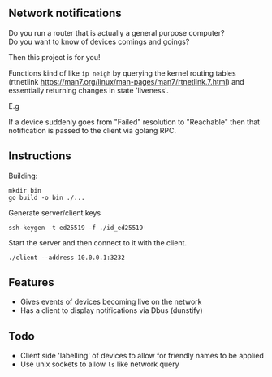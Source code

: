 ## Network notifications
  
Do you run a router that is actually a general purpose computer?  
Do you want to know of devices comings and goings?  

Then this project is for you! 

Functions kind of like `ip neigh` by querying the kernel routing tables (rtnetlink https://man7.org/linux/man-pages/man7/rtnetlink.7.html) and essentially returning changes in state 'liveness'. 

E.g 

If a device suddenly goes from "Failed" resolution to "Reachable" then that notification is passed to the client via golang RPC. 

## Instructions

Building:
```
mkdir bin
go build -o bin ./...
```


Generate server/client keys
```
ssh-keygen -t ed25519 -f ./id_ed25519
```

Start the server and then connect to it with the client. 
```
./client --address 10.0.0.1:3232
```

## Features

- Gives events of devices becoming live on the network
- Has a client to display notifications via Dbus (dunstify)


## Todo

- Client side 'labelling' of devices to allow for friendly names to be applied
- Use unix sockets to allow `ls` like network query